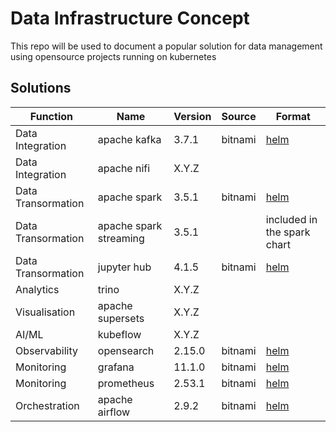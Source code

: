 # Data Infrastructure Concept

This repo will be used to document a popular solution for data management using opensource projects running on kubernetes

## Solutions

| Function            | Name                   | Version          | Source           | Format                                                |
| ------------------- | ---------------------- | ---------------- | ---------------- | ----------------------------------------------------- |
| Data Integration    | apache kafka           | 3.7.1            | bitnami          | [helm](https://bitnami.com/stack/kafka/helm)          |
| Data Integration    | apache nifi            | X.Y.Z            |           |      |
| Data Transormation  | apache spark           | 3.5.1            | bitnami          | [helm](https://bitnami.com/stack/spark/helm)          |
| Data Transormation  | apache spark streaming | 3.5.1            |                  | included in the spark chart                           |
| Data Transormation  | jupyter hub            | 4.1.5            | bitnami          | [helm](https://bitnami.com/stack/jupyterhub/helm)     |
| Analytics           | trino                  | X.Y.Z            |           |      |
| Visualisation       | apache supersets       | X.Y.Z            |           |      |
| AI/ML               | kubeflow               | X.Y.Z            |           |      |
| Observability       | opensearch             | 2.15.0           | bitnami          | [helm](https://bitnami.com/stack/opensearch/helm)     |
| Monitoring          | grafana                | 11.1.0           | bitnami          | [helm](https://bitnami.com/stack/grafana/helm)        |
| Monitoring          | prometheus             | 2.53.1           | bitnami          | [helm](https://bitnami.com/stack/prometheus/helm)     |
| Orchestration       | apache airflow         | 2.9.2            | bitnami          | [helm](https://bitnami.com/stack/apache-airflow/helm) |
